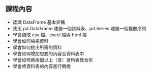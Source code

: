 ## 課程內容

- 認識 DataFrame 基本架構
- 使用 pd.DataFrame 建置一個資料表、pd.Series 建置一個變數序列
- 學會讀取 csv 檔、excel 檔與 html 檔
- 學會如何檢視資料
- 學會如何挑出所需的資料
- 學會如何增加想要的內容至資料表中
- 學會如何將兩個以上（含）資料表做合併
- 學會將資料表的內容進行轉換